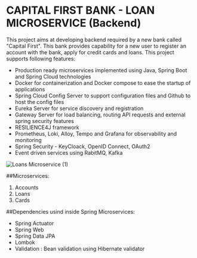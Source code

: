 # CAPITAL FIRST BANK - LOAN MICROSERVICE (Backend)

This project aims at developing backend required by a new bank called "Capital First". This bank provides capability for a new user to register an account with the bank, apply for credit cards and loans. This project supports following features:
<ul>
  <li>Production ready microservices implemented using Java, Spring Boot and Spring Cloud technologies</li>
  <li>Docker for containerization and Docker compose to ease the startup of applications</li>
  <li>Spring Cloud Config Server to support configuration files and Github to host the config files</li>
  <li>Eureka Server for service discovery and registration</li>
  <li>Gateway Server for load balancing, routing API requests and external spring security features</li>
  <li>RESILIENCE4J framework</li>
  <li>Prometheus, Loki, Alloy, Tempo and Grafana for observability and monitoring</li>
  <li>Spring Security - KeyCloack, OpenID Connect, OAuth2</li>
  <li>Event driven services using RabitMQ, Kafka</li>
</ul>

![Loans Microservice (1)](https://github.com/anjaliasha123/Loan-Microservices/assets/66244077/cfe978c2-6f70-4b36-813b-f51e2b0d06a3)


##Microservices:
<ol>
  <li>
    Accounts
  </li>
  <li>Loans</li>
  <li>Cards</li>
</ol>
##Dependencies usind inside Spring Microservices:
<ul>
  <li>Spring Actuator</li>
  <li>Spring Web</li>
  <li>Spring Data JPA</li>
  <li>Lombok</li>
  <li>Validation : Bean validation using Hibernate validator</li>
</ul>
